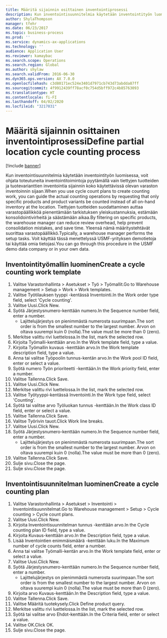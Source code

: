 ```yaml
---
title: Määritä sijainnin osittainen inventointiprosessi
description: Kun inventointisuunnitelmia käytetään inventointityön luomisessa, voit ohjata toteutuneita inventointitoimintoja pyytämällä vain tiettyjen tuotteiden ja tuotevarianttien inventointia sijainnin koko käytettävissä olevan varaston inventoinnin sijaan.
author: ShylaThompson
manager: tfehr
ms.date: 06/23/2017
ms.topic: business-process
ms.prod: ''
ms.service: dynamics-ax-applications
ms.technology: ''
audience: Application User
ms.reviewer: kamaybac
ms.search.scope: Operations
ms.search.region: Global
ms.author: shylaw
ms.search.validFrom: 2016-06-30
ms.dyn365.ops.version: AX 7.0.0
ms.openlocfilehash: c3d80171ec524e3401d7971cb743d73abdda87ff
ms.sourcegitcommit: 4f9912439ff78acf0c754d5bff972c4b85763093
ms.translationtype: HT
ms.contentlocale: fi-FI
ms.lasthandoff: 04/02/2020
ms.locfileid: "3217031"
---
```

# <a name="define-partial-location-cycle-counting-process"></a><span data-ttu-id="67701-103">Määritä sijainnin osittainen inventointiprosessi</span><span class="sxs-lookup"><span data-stu-id="67701-103">Define partial location cycle counting process</span></span> 

[!include [banner](../../includes/banner.md)]

<span data-ttu-id="67701-104">Kun inventointisuunnitelmia käytetään inventointityön luomisessa, voit ohjata toteutuneita inventointitoimintoja pyytämällä vain tiettyjen tuotteiden ja tuotevarianttien inventointia sijainnin koko käytettävissä olevan varaston inventoinnin sijaan.</span><span class="sxs-lookup"><span data-stu-id="67701-104">When you use cycle count plans to create counting work, you can guide the actual counting operations by requesting that only specific products and product variants be counted instead of all on-hand inventory at the location.</span></span> <span data-ttu-id="67701-105">Tiettyjen tuotteiden suodattaminen auttaa varastopäällikköä pienentämään tarkistuksen yleiskustannuksia, estämään konsolidointivirheitä ja säästämään aikaa.</span><span class="sxs-lookup"><span data-stu-id="67701-105">By filtering on specific products, the warehouse manager can reduce review overhead, help prevent consolidation mistakes, and save time.</span></span> <span data-ttu-id="67701-106">Yleensä nämä määritystehtävät suorittaa varastopäällikkö.</span><span class="sxs-lookup"><span data-stu-id="67701-106">Typically, a warehouse manager performs the setup tasks.</span></span> <span data-ttu-id="67701-107">Voit käyttää tässä menettelyssä USMF-yrityksen demotietoja tai käyttää omia tietojasi.</span><span class="sxs-lookup"><span data-stu-id="67701-107">You can go through this procedure in the USMF demo data company or in your own data.</span></span>


## <a name="create-a-cycle-counting-work-template"></a><span data-ttu-id="67701-108">Inventointityömallin luominen</span><span class="sxs-lookup"><span data-stu-id="67701-108">Create a cycle counting work template</span></span>
1. <span data-ttu-id="67701-109">Valitse Varastonhallinta > Asetukset > Työ > Työmallit.</span><span class="sxs-lookup"><span data-stu-id="67701-109">Go to Warehouse management > Setup > Work > Work templates.</span></span>
2. <span data-ttu-id="67701-110">Valitse Työtilauksen tyyppi -kentässä Inventointi.</span><span class="sxs-lookup"><span data-stu-id="67701-110">In the Work order type field, select 'Cycle counting'.</span></span>
3. <span data-ttu-id="67701-111">Valitse Uusi.</span><span class="sxs-lookup"><span data-stu-id="67701-111">Click New.</span></span>
4. <span data-ttu-id="67701-112">Syötä Järjestysnumero-kenttään numero.</span><span class="sxs-lookup"><span data-stu-id="67701-112">In the Sequence number field, enter a number.</span></span>
    * <span data-ttu-id="67701-113">Lajittelujärjestys on pienimmästä numerosta suurimpaan.</span><span class="sxs-lookup"><span data-stu-id="67701-113">The sort order is from the smallest number to the largest number.</span></span> <span data-ttu-id="67701-114">Arvon on oltava suurempi kuin 0 (nolla).</span><span class="sxs-lookup"><span data-stu-id="67701-114">The value must be more than 0 (zero).</span></span>  
5. <span data-ttu-id="67701-115">Merkitse valittu rivi luettelossa.</span><span class="sxs-lookup"><span data-stu-id="67701-115">In the list, mark the selected row.</span></span>
6. <span data-ttu-id="67701-116">Kirjoita Työmalli-kenttään arvo.</span><span class="sxs-lookup"><span data-stu-id="67701-116">In the Work template field, type a value.</span></span>
7. <span data-ttu-id="67701-117">Kirjoita Työmallin kuvaus -kenttään arvo.</span><span class="sxs-lookup"><span data-stu-id="67701-117">In the Work template description field, type a value.</span></span>
8. <span data-ttu-id="67701-118">Anna tai valitse Työpoolin tunnus-kentän arvo.</span><span class="sxs-lookup"><span data-stu-id="67701-118">In the Work pool ID field, enter or select a value.</span></span>
9. <span data-ttu-id="67701-119">Syötä numero Työn prioriteetti -kenttään.</span><span class="sxs-lookup"><span data-stu-id="67701-119">In the Work priority field, enter a number.</span></span>
10. <span data-ttu-id="67701-120">Valitse Tallenna.</span><span class="sxs-lookup"><span data-stu-id="67701-120">Click Save.</span></span>
11. <span data-ttu-id="67701-121">Valitse Uusi.</span><span class="sxs-lookup"><span data-stu-id="67701-121">Click New.</span></span>
12. <span data-ttu-id="67701-122">Merkitse valittu rivi luettelossa.</span><span class="sxs-lookup"><span data-stu-id="67701-122">In the list, mark the selected row.</span></span>
13. <span data-ttu-id="67701-123">Valitse Työtyyppi-kentässä Inventointi.</span><span class="sxs-lookup"><span data-stu-id="67701-123">In the Work type field, select 'Counting'.</span></span>
14. <span data-ttu-id="67701-124">Syötä tai valitse arvo Työluokan tunnus -kenttään.</span><span class="sxs-lookup"><span data-stu-id="67701-124">In the Work class ID field, enter or select a value.</span></span>
15. <span data-ttu-id="67701-125">Valitse Tallenna.</span><span class="sxs-lookup"><span data-stu-id="67701-125">Click Save.</span></span>
16. <span data-ttu-id="67701-126">Valitse Työrivin tauot.</span><span class="sxs-lookup"><span data-stu-id="67701-126">Click Work line breaks.</span></span>
17. <span data-ttu-id="67701-127">Valitse Uusi.</span><span class="sxs-lookup"><span data-stu-id="67701-127">Click New.</span></span>
18. <span data-ttu-id="67701-128">Syötä Järjestysnumero-kenttään numero.</span><span class="sxs-lookup"><span data-stu-id="67701-128">In the Sequence number field, enter a number.</span></span>
    * <span data-ttu-id="67701-129">Lajittelujärjestys on pienimmästä numerosta suurimpaan.</span><span class="sxs-lookup"><span data-stu-id="67701-129">The sort order is from the smallest number to the largest number.</span></span> <span data-ttu-id="67701-130">Arvon on oltava suurempi kuin 0 (nolla).</span><span class="sxs-lookup"><span data-stu-id="67701-130">The value must be more than 0 (zero).</span></span>  
19. <span data-ttu-id="67701-131">Valitse Tallenna.</span><span class="sxs-lookup"><span data-stu-id="67701-131">Click Save.</span></span>
20. <span data-ttu-id="67701-132">Sulje sivu.</span><span class="sxs-lookup"><span data-stu-id="67701-132">Close the page.</span></span>
21. <span data-ttu-id="67701-133">Sulje sivu.</span><span class="sxs-lookup"><span data-stu-id="67701-133">Close the page.</span></span>

## <a name="create-a-cycle-counting-plan"></a><span data-ttu-id="67701-134">Inventointisuunnitelman luominen</span><span class="sxs-lookup"><span data-stu-id="67701-134">Create a cycle counting plan</span></span>
1. <span data-ttu-id="67701-135">Valitse Varastonhallinta > Asetukset > Inventointi > Inventointisuunnitelmat.</span><span class="sxs-lookup"><span data-stu-id="67701-135">Go to Warehouse management > Setup > Cycle counting > Cycle count plans.</span></span>
2. <span data-ttu-id="67701-136">Valitse Uusi.</span><span class="sxs-lookup"><span data-stu-id="67701-136">Click New.</span></span>
3. <span data-ttu-id="67701-137">Kirjoita Inventointisuunnitelman tunnus -kenttään arvo.</span><span class="sxs-lookup"><span data-stu-id="67701-137">In the Cycle counting plan ID field, type a value.</span></span>
4. <span data-ttu-id="67701-138">Kirjoita Kuvaus-kenttään arvo.</span><span class="sxs-lookup"><span data-stu-id="67701-138">In the Description field, type a value.</span></span>
5. <span data-ttu-id="67701-139">Lisää Inventointien enimmäismäärä -kenttään luku.</span><span class="sxs-lookup"><span data-stu-id="67701-139">In the Maximum number of cycle counts field, enter a number.</span></span>
6. <span data-ttu-id="67701-140">Anna tai valitse Työmalli-kentän arvo.</span><span class="sxs-lookup"><span data-stu-id="67701-140">In the Work template field, enter or select a value.</span></span>
7. <span data-ttu-id="67701-141">Valitse Uusi.</span><span class="sxs-lookup"><span data-stu-id="67701-141">Click New.</span></span>
8. <span data-ttu-id="67701-142">Syötä Järjestysnumero-kenttään numero.</span><span class="sxs-lookup"><span data-stu-id="67701-142">In the Sequence number field, enter a number.</span></span>
    * <span data-ttu-id="67701-143">Lajittelujärjestys on pienimmästä numerosta suurimpaan.</span><span class="sxs-lookup"><span data-stu-id="67701-143">The sort order is from the smallest number to the largest number.</span></span> <span data-ttu-id="67701-144">Arvon on oltava suurempi kuin 0 (nolla).</span><span class="sxs-lookup"><span data-stu-id="67701-144">The value must be more than 0 (zero).</span></span>  
9. <span data-ttu-id="67701-145">Kirjoita arvo Kuvaus-kenttään.</span><span class="sxs-lookup"><span data-stu-id="67701-145">In the Description field, type a value.</span></span>
10. <span data-ttu-id="67701-146">Valitse Tallenna.</span><span class="sxs-lookup"><span data-stu-id="67701-146">Click Save.</span></span>
11. <span data-ttu-id="67701-147">Valitse Määritä tuotekysely.</span><span class="sxs-lookup"><span data-stu-id="67701-147">Click Define product query.</span></span>
12. <span data-ttu-id="67701-148">Merkitse valittu rivi luettelossa.</span><span class="sxs-lookup"><span data-stu-id="67701-148">In the list, mark the selected row.</span></span>
13. <span data-ttu-id="67701-149">Syötä tai valitse arvo Ehdot-kenttään.</span><span class="sxs-lookup"><span data-stu-id="67701-149">In the Criteria field, enter or select a value.</span></span>
14. <span data-ttu-id="67701-150">Valitse OK.</span><span class="sxs-lookup"><span data-stu-id="67701-150">Click OK.</span></span>
15. <span data-ttu-id="67701-151">Sulje sivu.</span><span class="sxs-lookup"><span data-stu-id="67701-151">Close the page.</span></span>

